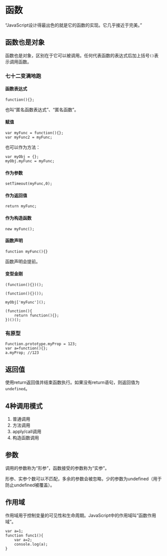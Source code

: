 # 函数
“JavaScript设计得最出色的就是它的函数的实现。它几乎接近于完美。”

## 函数也是对象

函数也是对象，区别在于它可以被调用。任何代表函数的表达式后加上括号`()`表示调用函数。

### 七十二变满地跑

#### 函数表达式

	function(){};
	
也叫“匿名函数表达式”、“匿名函数”。

#### 赋值

	var myFunc = function(){};
	var myFunc2 = myFunc;
	
也可以作为方法：

	var myObj = {};
	myObj.myFunc = myFunc;

	
#### 作为参数

	setTimeout(myFunc,0);
	
#### 作为返回值

	return myFunc;
	
#### 作为构造函数

	new myFunc();
	
#### 函数声明

	function myFunc(){}
	
函数声明会提前。
	
#### 变型金刚

	(function(){})();
	
	(function(){}());
	
	myObj['myFunc']();
	
	(function(){
		return function(){};
	})()();

### 有原型

	Function.prototype.myProp = 123;
	var a=function(){};
	a.myProp; //123

## 返回值

使用return返回值并结束函数执行。如果没有return语句，则返回值为`undefined`。
	
## 4种调用模式

1. 普通调用
2. 方法调用
3. apply/call调用
4. 构造函数调用

## 参数

调用的参数称为“形参”，函数接受的参数称为“实参”。

形参、实参个数可以不匹配，多余的参数会被忽略，少的参数为undefined（用于防止undefined被覆盖）。

## 作用域

作用域用于控制变量的可见性和生命周期。JavaScript中的作用域叫“函数作用域”。

	var a=1;
	function func1(){
		var a=2;
		console.log(a);
	}




